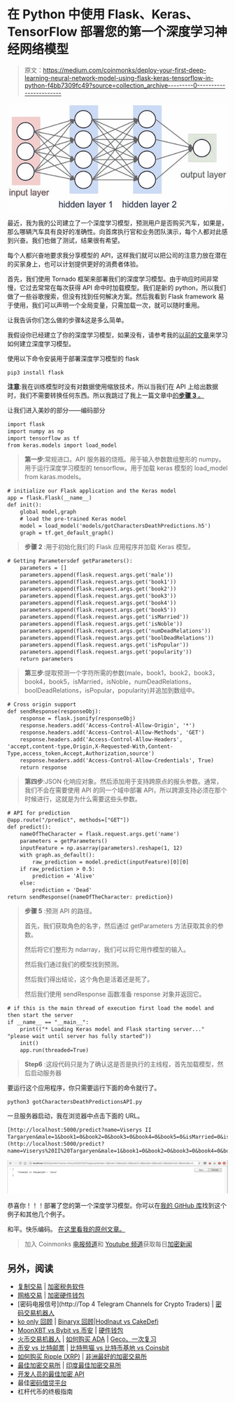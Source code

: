 # 在 Python 中使用 Flask、Keras、TensorFlow 部署您的第一个深度学习神经网络模型

> 原文：<https://medium.com/coinmonks/deploy-your-first-deep-learning-neural-network-model-using-flask-keras-tensorflow-in-python-f4bb7309fc49?source=collection_archive---------0----------------------->

![](img/d36cd4f81ef67e3990c54960fb4f3892.png)

最近，我为我的公司建立了一个深度学习模型，预测用户是否购买汽车，如果是，那么哪辆汽车具有良好的准确性。向首席执行官和业务团队演示，每个人都对此感到兴奋。我们也做了测试，结果很有希望。

每个人都兴奋地要求我分享模型的 API，这样我们就可以把公司的注意力放在潜在的买家身上，也可以计划提供更好的消费者体验。

首先，我们使用 Tornado 框架来部署我们的深度学习模型。由于响应时间非常慢，它过去常常在每次获得 API 命中时加载模型。我们是新的 python，所以我们做了一些谷歌搜索，但没有找到任何解决方案。然后我看到 Flask framework 易于使用，我们可以声明一个全局变量，只需加载一次，就可以随时重用。

让我告诉你们怎么做的步骤&这是多么简单。

我假设你已经建立了你的深度学习模型，如果没有，请参考我的[以前的文章](/@ashok.tankala/build-your-first-deep-learning-neural-network-model-using-keras-tensorflow-in-python-a3e76a6b3ccb)来学习如何建立深度学习模型。

使用以下命令安装用于部署深度学习模型的 flask

```
pip3 install flask
```

**注意**:我在训练模型时没有对数据使用缩放技术，所以当我们在 API 上给出数据时，我们不需要转换任何东西。所以我跳过了我上一篇文章中[的**步骤 3** 。](/@ashok.tankala/build-your-first-deep-learning-neural-network-model-using-keras-tensorflow-in-python-a3e76a6b3ccb)

让我们进入美妙的部分——编码部分

```
import flask
import numpy as np
import tensorflow as tf
from keras.models import load_model
```

> **第一步**:常规进口。API 服务器的烧瓶。用于输入参数数组整形的 numpy。用于运行深度学习模型的 tensorflow。用于加载 keras 模型的 load_model from karas.models。

```
# initialize our Flask application and the Keras model
app = flask.Flask(__name__)
def init():
    global model,graph
    # load the pre-trained Keras model
    model = load_model('models/gotCharactersDeathPredictions.h5')
    graph = tf.get_default_graph()
```

> **步骤 2** :用于初始化我们的 Flask 应用程序并加载 Keras 模型。

```
# Getting Parametersdef getParameters():
    parameters = []
    parameters.append(flask.request.args.get('male'))
    parameters.append(flask.request.args.get('book1'))
    parameters.append(flask.request.args.get('book2'))
    parameters.append(flask.request.args.get('book3'))
    parameters.append(flask.request.args.get('book4'))
    parameters.append(flask.request.args.get('book5'))
    parameters.append(flask.request.args.get('isMarried'))
    parameters.append(flask.request.args.get('isNoble'))
    parameters.append(flask.request.args.get('numDeadRelations'))
    parameters.append(flask.request.args.get('boolDeadRelations'))
    parameters.append(flask.request.args.get('isPopular'))
    parameters.append(flask.request.args.get('popularity'))
    return parameters
```

> **第三步**:提取预测一个字符所需的参数(male，book1，book2，book3，book4，book5，isMarried，isNoble，numDeadRelations，boolDeadRelations，isPopular，popularity)并追加到数组中。

```
# Cross origin support
def sendResponse(responseObj):
    response = flask.jsonify(responseObj)
    response.headers.add('Access-Control-Allow-Origin', '*')
    response.headers.add('Access-Control-Allow-Methods', 'GET')
    response.headers.add('Access-Control-Allow-Headers', 'accept,content-type,Origin,X-Requested-With,Content-Type,access_token,Accept,Authorization,source')
    response.headers.add('Access-Control-Allow-Credentials', True)
    return response
```

> **第四步**:JSON 化响应对象。然后添加用于支持跨原点的报头参数。通常，我们不会在需要使用 API 的同一个域中部署 API，所以跨源支持必须在那个时候进行，这就是为什么需要这些头参数。

```
# API for prediction
@app.route("/predict", methods=["GET"])
def predict():
    nameOfTheCharacter = flask.request.args.get('name')
    parameters = getParameters()
    inputFeature = np.asarray(parameters).reshape(1, 12)
    with graph.as_default():
        raw_prediction = model.predict(inputFeature)[0][0]
    if raw_prediction > 0.5:
        prediction = 'Alive'
    else:
        prediction = 'Dead'
return sendResponse({nameOfTheCharacter: prediction})
```

> **步骤 5** :预测 API 的路径。
> 
> 首先，我们获取角色的名字，然后通过 getParameters 方法获取其余的参数。
> 
> 然后将它们整形为 ndarray，我们可以将它用作模型的输入。
> 
> 然后我们通过我们的模型找到预测。
> 
> 然后我们得出结论，这个角色是活着还是死了。
> 
> 然后我们使用 sendResponse 函数准备 response 对象并返回它。

```
# if this is the main thread of execution first load the model and then start the server
if __name__ == "__main__":
    print(("* Loading Keras model and Flask starting server..."
"please wait until server has fully started"))
    init()
    app.run(threaded=True)
```

> **Step6** :这段代码只是为了确认这是否是执行的主线程，首先加载模型，然后启动服务器

要运行这个应用程序，你只需要运行下面的命令就行了。

```
python3 gotCharactersDeathPredictionsAPI.py
```

一旦服务器启动，我在浏览器中点击下面的 URL。

```
[http://localhost:5000/predict?name=Viserys II Targaryen&male=1&book1=0&book2=0&book3=0&book4=0&book5=0&isMarried=0&isNoble=0&numDeadRelations=11&boolDeadRelations=1&isPopular=1&popularity=0.605351170568561](http://localhost:5000/predict?name=Viserys%20II%20Targaryen&male=1&book1=0&book2=0&book3=0&book4=0&book5=0&isMarried=0&isNoble=0&numDeadRelations=11&boolDeadRelations=1&isPopular=1&popularity=0.605351170568561)
```

![](img/eae6a19f8612560e4492ed24f89fef31.png)

恭喜你！！！部署了您的第一个深度学习模型。你可以在[我的 GitHub 库](https://github.com/tankala/ai-examples)找到这个例子和其他几个例子。

和平。快乐编码。
[在这里看我的原创文章。](https://blog.tanka.la/2018/07/15/deploy-your-first-deep-learning-neural-network-model-using-flask-keras-tensorflow-in-python/)

> 加入 Coinmonks [电报频道](https://t.me/coincodecap)和 [Youtube 频道](https://www.youtube.com/c/coinmonks/videos)获取每日[加密新闻](http://coincodecap.com/)

## 另外，阅读

*   [复制交易](/coinmonks/top-10-crypto-copy-trading-platforms-for-beginners-d0c37c7d698c) | [加密税务软件](/coinmonks/crypto-tax-software-ed4b4810e338)
*   [网格交易](https://coincodecap.com/grid-trading) | [加密硬件钱包](/coinmonks/the-best-cryptocurrency-hardware-wallets-of-2020-e28b1c124069)
*   [密码电报信号](http://Top 4 Telegram Channels for Crypto Traders) | [密码交易机器人](/coinmonks/crypto-trading-bot-c2ffce8acb2a)
*   [ko only 回顾](https://coincodecap.com/koinly-review) | [Binaryx 回顾](https://coincodecap.com/binaryx-review)|[Hodlnaut vs CakeDefi](https://coincodecap.com/hodlnaut-vs-cakedefi-vs-celsius)
*   [MoonXBT vs Bybit vs 币安](https://coincodecap.com/bybit-binance-moonxbt) | [硬件钱包](/coinmonks/hardware-wallets-dfa1211730c6)
*   [火币交易机器人](https://coincodecap.com/huobi-trading-bot) | [如何购买 ADA](https://coincodecap.com/buy-ada-cardano) | [Geco。一次复习](https://coincodecap.com/geco-one-review)
*   [币安 vs 比特邮票](https://coincodecap.com/binance-vs-bitstamp) | [比特熊猫 vs 比特币基地 vs Coinsbit](https://coincodecap.com/bitpanda-coinbase-coinsbit)
*   [如何购买 Ripple (XRP)](https://coincodecap.com/buy-ripple-india) | [非洲最好的加密交易所](https://coincodecap.com/crypto-exchange-africa)
*   [最佳加密交易所](/coinmonks/crypto-exchange-dd2f9d6f3769) | [印度最佳加密交易所](/coinmonks/bitcoin-exchange-in-india-7f1fe79715c9)
*   [开发人员的最佳加密 API](/coinmonks/best-crypto-apis-for-developers-5efe3a597a9f)
*   最佳[密码借贷平台](/coinmonks/top-5-crypto-lending-platforms-in-2020-that-you-need-to-know-a1b675cec3fa)
*   杠杆代币的终极指南
